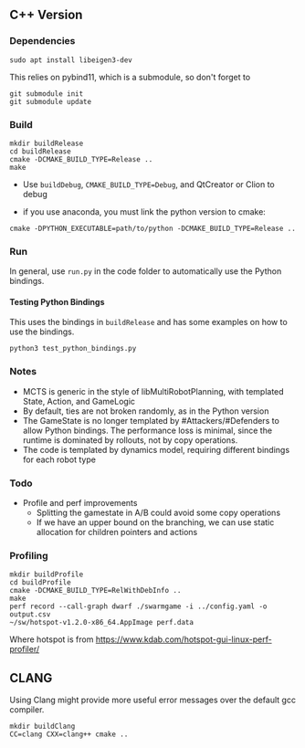 ## C++ Version

### Dependencies

```
sudo apt install libeigen3-dev
```

This relies on pybind11, which is a submodule, so don't forget to

```
git submodule init 
git submodule update
```

### Build

```
mkdir buildRelease
cd buildRelease
cmake -DCMAKE_BUILD_TYPE=Release ..
make
```

* Use `buildDebug`, `CMAKE_BUILD_TYPE=Debug`, and QtCreator or Clion to debug

* if you use anaconda, you must link the python version to cmake:
```
cmake -DPYTHON_EXECUTABLE=path/to/python -DCMAKE_BUILD_TYPE=Release ..
```

### Run

In general, use `run.py` in the code folder to automatically use the Python bindings.

#### Testing Python Bindings

This uses the bindings in `buildRelease` and has some examples on how to use the bindings.

```
python3 test_python_bindings.py
```

### Notes

* MCTS is generic in the style of libMultiRobotPlanning, with templated State, Action, and GameLogic
* By default, ties are not broken randomly, as in the Python version
* The GameState is no longer templated by #Attackers/#Defenders to allow Python bindings. The performance loss is minimal, since the runtime is dominated by rollouts, not by copy operations.
* The code is templated by dynamics model, requiring different bindings for each robot type

### Todo

* Profile and perf improvements
  * Splitting the gamestate in A/B could avoid some copy operations
  * If we have an upper bound on the branching, we can use static allocation for children pointers and actions

### Profiling

```
mkdir buildProfile
cd buildProfile
cmake -DCMAKE_BUILD_TYPE=RelWithDebInfo ..
make
perf record --call-graph dwarf ./swarmgame -i ../config.yaml -o output.csv
~/sw/hotspot-v1.2.0-x86_64.AppImage perf.data
```

Where hotspot is from https://www.kdab.com/hotspot-gui-linux-perf-profiler/

## CLANG

Using Clang might provide more useful error messages over the default gcc compiler.

```
mkdir buildClang
CC=clang CXX=clang++ cmake ..
```
